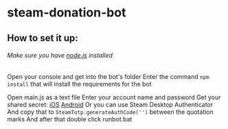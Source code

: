 # steam-donation-bot

## How to set it up:

###### Make sure you have [node.js](http://destyy.com/q11WUe) installed

Open your console and get into the bot's folder
Enter the command `npm install` that will install the requirements for the bot

Open main.js as a text file
Enter your account name and password
Get your shared secret:
  [iOS](http://destyy.com/q11mdZ)
  [Android](http://destyy.com/q11Qpk)
  Or you can use Steam Desktop Authenticator
And copy that to `SteamTotp.generateAuthCode('')` between the quotation marks
And after that double click runbot.bat
